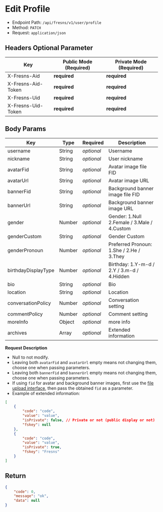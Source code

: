# Edit Profile

- Endpoint Path: `/api/fresns/v1/user/profile`
- Method: `PATCH`
- Request: `application/json`

## Headers Optional Parameter

| Key | Public Mode (Required) | Private Mode (Required) |
| --- | --- | --- |
| X-Fresns-Aid | **required** | **required** |
| X-Fresns-Aid-Token | **required** | **required** |
| X-Fresns-Uid | **required** | **required** |
| X-Fresns-Uid-Token | **required** | **required** |

## Body Params

| Key | Type | Required | Description |
| --- | --- | --- | --- |
| username | String | *optional* | Username |
| nickname | String | *optional* | User nickname |
| avatarFid | String | *optional* | Avatar image file FID |
| avatarUrl | String | *optional* | Avatar image URL |
| bannerFid | String | *optional* | Background banner image file FID |
| bannerUrl | String | *optional* | Background banner image URL |
| gender | Number | *optional* | Gender: 1.Null 2.Female / 3.Male / 4.Custom |
| genderCustom | String | *optional* | Gender Custom |
| genderPronoun | Number | *optional* | Preferred Pronoun: 1.She / 2.He / 3.They |
| birthdayDisplayType | Number | *optional* | Birthday: 1.Y-m-d / 2.Y / 3.m-d / 4.Hidden |
| bio | String | *optional* | Bio |
| location | String | *optional* | Location |
| conversationPolicy | Number | *optional* | Conversation setting |
| commentPolicy | Number | *optional* | Comment setting |
| moreInfo | Object | *optional* | more info |
| archives | Array | *optional* | Extended information |

**Request Description**

- Null to not modify.
- Leaving both `avatarFid` and `avatarUrl` empty means not changing them, choose one when passing parameters.
- Leaving both `bannerFid` and `bannerUrl` empty means not changing them, choose one when passing parameters.
- If using `fid` for avatar and background banner images, first use the [file upload interface](../common/file-uploads.md), then pass the obtained `fid` as a parameter.
- Example of extended information:

```json
[
    {
        "code": "code",
        "value": "value",
        "isPrivate": false, // Private or not (public display or not)
        "fskey": null
    },
    {
        "code": "code",
        "value": "value",
        "isPrivate": true,
        "fskey": "Fresns"
    }
]
```

## Return

```json
{
    "code": 0,
    "message": "ok",
    "data": null
}
```

